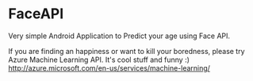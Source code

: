 # FaceAPI
Very simple Android Application to Predict your age using Face API.

If you are finding an happiness or want to kill your boredness, please try Azure Machine Learning API. It's cool stuff and funny :)
http://azure.microsoft.com/en-us/services/machine-learning/
